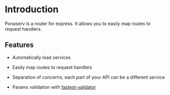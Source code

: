 # Introduction

Ponaserv is a router for express. It allows you to easily map routes to request handlers.

## Features

- Automatically load services

- Easily map routes to request handlers

- Separation of concerns, each part of your API can be a different service

- Params validation with [fastest-validator](https://npmjs.com/package/fastest-validator)

